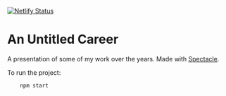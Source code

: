 [![Netlify Status](https://api.netlify.com/api/v1/badges/eaa253ff-434d-489f-bd93-493e33b3391f/deploy-status)](https://app.netlify.com/sites/an-untitled-career/deploys)

# An Untitled Career
A presentation of some of my work over the years. Made with [Spectacle](https://formidable.com/open-source/spectacle/).

To run the project:
```bash
    npm start
```

